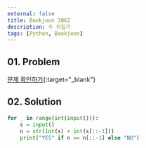 ```yaml
---
external: false
title: Baekjoon 3062
description: 수 뒤집기
tags: [Python, Baekjoon]
---
```


## 01. Problem

[문제 확인하기](https://www.acmicpc.net/problem/3062){:target="_blank"}

## 02. Solution

```Python
for _ in range(int(input())):
    s = input()
    n = str(int(s) + int(s[::-1]))
    print("YES" if n == n[::-1] else "NO")
```
